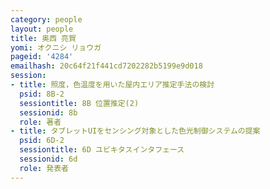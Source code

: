 ```yaml
---
category: people
layout: people
title: 奥西 亮賀
yomi: オクニシ リョウガ
pageid: '4284'
emailhash: 20c64f21f441cd7202282b5199e9d018
session:
- title: 照度，色温度を用いた屋内エリア推定手法の検討
  psid: 8B-2
  sessiontitle: 8B 位置推定(2)
  sessionid: 8b
  role: 著者
- title: タブレットUIをセンシング対象とした色光制御システムの提案
  psid: 6D-2
  sessiontitle: 6D ユビキタスインタフェース
  sessionid: 6d
  role: 発表者
---
```

